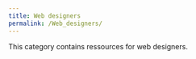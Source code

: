 ```yaml
---
title: Web designers
permalink: /Web_designers/
---
```


This category contains ressources for web designers.